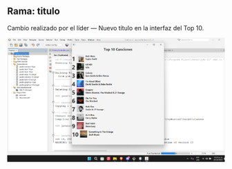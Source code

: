## Rama: titulo
Cambio realizado por el líder — Nuevo título en la interfaz del Top 10.

![Captura del cambio de título](assets/captura_titulo.png)


